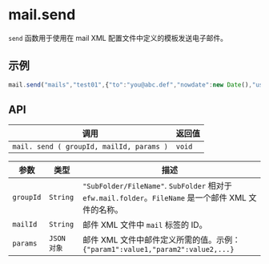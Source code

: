 # mail.send

`send` 函数用于使用在 mail XML 配置文件中定义的模板发送电子邮件。

## 示例

```javascript
mail.send("mails","test01",{"to":"you@abc.def","nowdate":new Date(),"username":"Wang"});
```

## API

| 调用 | 返回值 |
|---|---|
| `mail. send ( groupId, mailId, params )` | `void` | 

| 参数 | 类型 | 描述 |
|---|---|---|
| `groupId` | `String` | `"SubFolder/FileName"`. `SubFolder` 相对于 `efw.mail.folder`。`FileName` 是一个邮件 XML 文件的名称。 |
| `mailId` | `String` | 邮件 XML 文件中 `mail` 标签的 ID。 |
| `params` | `JSON 对象` | 邮件 XML 文件中邮件定义所需的值。示例：<br>```{"param1":value1,"param2":value2,...}``` |